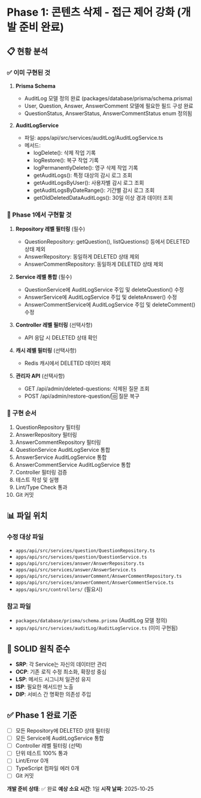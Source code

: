 # Phase 1: 콘텐츠 삭제 - 접근 제어 강화 (개발 준비 완료)

## 📋 현황 분석

### ✅ 이미 구현된 것

1. **Prisma Schema**
   - AuditLog 모델 정의 완료 (packages/database/prisma/schema.prisma)
   - User, Question, Answer, AnswerComment 모델에 필요한 필드 구성 완료
   - QuestionStatus, AnswerStatus, AnswerCommentStatus enum 정의됨

2. **AuditLogService**
   - 파일: apps/api/src/services/auditLog/AuditLogService.ts
   - 메서드:
     - logDelete(): 삭제 작업 기록
     - logRestore(): 복구 작업 기록
     - logPermanentlyDelete(): 영구 삭제 작업 기록
     - getAuditLogs(): 특정 대상의 감시 로그 조회
     - getAuditLogsByUser(): 사용자별 감시 로그 조회
     - getAuditLogsByDateRange(): 기간별 감시 로그 조회
     - getOldDeletedDataAuditLogs(): 30일 이상 경과 데이터 조회

### 📝 Phase 1에서 구현할 것

1. **Repository 레벨 필터링** (필수)
   - QuestionRepository: getQuestion(), listQuestions() 등에서 DELETED 상태 제외
   - AnswerRepository: 동일하게 DELETED 상태 제외
   - AnswerCommentRepository: 동일하게 DELETED 상태 제외

2. **Service 레벨 통합** (필수)
   - QuestionService에 AuditLogService 주입 및 deleteQuestion() 수정
   - AnswerService에 AuditLogService 주입 및 deleteAnswer() 수정
   - AnswerCommentService에 AuditLogService 주입 및 deleteComment() 수정

3. **Controller 레벨 필터링** (선택사항)
   - API 응답 시 DELETED 상태 확인

4. **캐시 레벨 필터링** (선택사항)
   - Redis 캐시에서 DELETED 데이터 제외

5. **관리자 API** (선택사항)
   - GET /api/admin/deleted-questions: 삭제된 질문 조회
   - POST /api/admin/restore-question/:id: 질문 복구

### 🔧 구현 순서

1. QuestionRepository 필터링
2. AnswerRepository 필터링
3. AnswerCommentRepository 필터링
4. QuestionService AuditLogService 통합
5. AnswerService AuditLogService 통합
6. AnswerCommentService AuditLogService 통합
7. Controller 필터링 검증
8. 테스트 작성 및 실행
9. Lint/Type Check 통과
10. Git 커밋

## 📊 파일 위치

### 수정 대상 파일

- `apps/api/src/services/question/QuestionRepository.ts`
- `apps/api/src/services/question/QuestionService.ts`
- `apps/api/src/services/answer/AnswerRepository.ts`
- `apps/api/src/services/answer/AnswerService.ts`
- `apps/api/src/services/answerComment/AnswerCommentRepository.ts`
- `apps/api/src/services/answerComment/AnswerCommentService.ts`
- `apps/api/src/controllers/` (필요시)

### 참고 파일

- `packages/database/prisma/schema.prisma` (AuditLog 모델 정의)
- `apps/api/src/services/auditLog/AuditLogService.ts` (이미 구현됨)

## 🎯 SOLID 원칙 준수

- **SRP**: 각 Service는 자신의 데이터만 관리
- **OCP**: 기존 로직 수정 최소화, 확장성 중심
- **LSP**: 메서드 시그니처 일관성 유지
- **ISP**: 필요한 메서드만 노출
- **DIP**: 서비스 간 명확한 의존성 주입

## ✅ Phase 1 완료 기준

- [ ] 모든 Repository에 DELETED 상태 필터링
- [ ] 모든 Service에 AuditLogService 통합
- [ ] Controller 레벨 필터링 (선택)
- [ ] 단위 테스트 100% 통과
- [ ] Lint/Error 0개
- [ ] TypeScript 컴파일 에러 0개
- [ ] Git 커밋

**개발 준비 상태**: ✅ 완료
**예상 소요 시간**: 1일
**시작 날짜**: 2025-10-25
